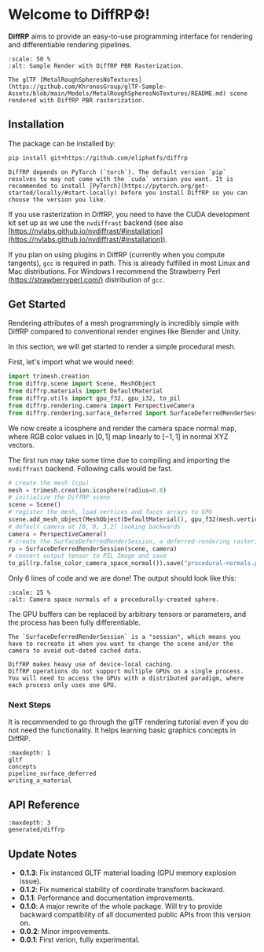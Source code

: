 # Welcome to DiffRP⚙️!

**DiffRP** aims to provide an easy-to-use programming interface for rendering and differentiable rendering pipelines.

```{figure} assets/spheres-nvdraa-4xssaa.jpg
:scale: 50 %
:alt: Sample Render with DiffRP PBR Rasterization.

The glTF [MetalRoughSpheresNoTextures](https://github.com/KhronosGroup/glTF-Sample-Assets/blob/main/Models/MetalRoughSpheresNoTextures/README.md) scene rendered with DiffRP PBR rasterization.
```

## Installation

The package can be installed by:

```bash
pip install git+https://github.com/eliphatfs/diffrp
```

```{note}
DiffRP depends on PyTorch (`torch`). The default version `pip` resolves to may not come with the `cuda` version you want. It is recommended to install [PyTorch](https://pytorch.org/get-started/locally/#start-locally) before you install DiffRP so you can choose the version you like.
```

If you use rasterization in DiffRP, you need to have the CUDA development kit set up as we use the `nvdiffrast` backend (see also [https://nvlabs.github.io/nvdiffrast/#installation](https://nvlabs.github.io/nvdiffrast/#installation)).

If you plan on using plugins in DiffRP (currently when you compute tangents), `gcc` is required in path. This is already fulfilled in most Linux and Mac distributions. For Windows I recommend the Strawberry Perl [(https://strawberryperl.com/)](https://strawberryperl.com/) distribution of `gcc`.

## Get Started

Rendering attributes of a mesh programmingly is incredibly simple with DiffRP compared to conventional render engines like Blender and Unity.

In this section, we will get started to render a simple procedural mesh.

First, let's import what we would need:

```python
import trimesh.creation
from diffrp.scene import Scene, MeshObject
from diffrp.materials import DefaultMaterial
from diffrp.utils import gpu_f32, gpu_i32, to_pil
from diffrp.rendering.camera import PerspectiveCamera
from diffrp.rendering.surface_deferred import SurfaceDeferredRenderSession
```

We now create a icosphere and render the camera space normal map, where RGB color values in $[0, 1]$ map linearly to $[-1, 1]$ in normal XYZ vectors.

The first run may take some time due to compiling and importing the `nvdiffrast` backend. Following calls would be fast.

```python
# create the mesh (cpu)
mesh = trimesh.creation.icosphere(radius=0.8)
# initialize the DiffRP scene
scene = Scene()
# register the mesh, load vertices and faces arrays to GPU
scene.add_mesh_object(MeshObject(DefaultMaterial(), gpu_f32(mesh.vertices), gpu_i32(mesh.faces)))
# default camera at [0, 0, 3.2] looking backwards
camera = PerspectiveCamera()
# create the SurfaceDeferredRenderSession, a deferred-rendering rasterization pipeline session
rp = SurfaceDeferredRenderSession(scene, camera)
# convert output tensor to PIL Image and save
to_pil(rp.false_color_camera_space_normal()).save("procedural-normals.png")
```

Only 6 lines of code and we are done! The output should look like this:

```{figure} assets/procedural-normals.png
:scale: 25 %
:alt: Camera space normals of a procedurally-created sphere.
```

The GPU buffers can be replaced by arbitrary tensors or parameters, and the process has been fully differentiable.

```{important}
The `SurfaceDeferredRenderSession` is a "session", which means you have to recreate it when you want to change the scene and/or the camera to avoid out-dated cached data.
```

```{note}
DiffRP makes heavy use of device-local caching.
DiffRP operations do not support multiple GPUs on a single process.
You will need to access the GPUs with a distributed paradigm, where each process only uses one GPU.
```

### Next Steps

It is recommended to go through the glTF rendering tutorial even if you do not need the functionality. It helps learning basic graphics concepts in DiffRP.

```{toctree}
:maxdepth: 1
gltf
concepts
pipeline_surface_deferred
writing_a_material
```

## API Reference

```{toctree}
:maxdepth: 3
generated/diffrp
```

## Update Notes

+ **0.1.3**: Fix instanced GLTF material loading (GPU memory explosion issue).
+ **0.1.2**: Fix numerical stability of coordinate transform backward.
+ **0.1.1**: Performance and documentation improvements.
+ **0.1.0**: A major rewrite of the whole package. Will try to provide backward compatibility of all documented public APIs from this version on.
+ **0.0.2**: Minor improvements.
+ **0.0.1**: First verion, fully experimental.
